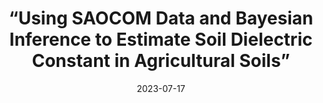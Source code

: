 ---
layout: default
title: “Using SAOCOM Data and Bayesian Inference to Estimate Soil Dielectric Constant in Agricultural Soils”
authors: J. Arellana, F. Grings and M. Franco
journal: IEEE Geoscience and Remote Sensing Letters
modal-id: Arellana-07-2023
year: 2023
date: 2023-07-17
publication-date: November 2024
img: PIXEL_1.jpg
thumbnail: PIXEL_1.jpg
alt: image-alt
client-url: https://doi.org/10.1109/LGRS.2023.3296094
asbtract: "Soil moisture is a key geophysical variable that can be estimated using remote-sensing techniques by making use of the known relation between soil backscattering and the dielectric constant in the microwave regime. However, since SAR system observations depend on geometrical and dielectric surface parameters (besides instrument parameters like operation frequency, incidence angle, and received/transmitted polarization), the uncertainties associated with a given retrieval scheme are difficult to evaluate. In this letter, these uncertainties associated with the estimation of soil dielectric constant from a single quad-pol SAR image are studied using a physically based interaction model (i.e., a two-layer version of the small perturbation method (SPM) model at second order) coupled with a Bayesian approach. The overall scheme was validated using SAOCOM quad-pol data and in situ soil dielectric constant measurements in experimental agricultural plots in Argentina. Both theoretical end-to-end experiments and actual retrieval from real SAR data were implemented. From the simulations, the intrinsic ambiguities in the estimations of soil dielectric constant from a single image were studied, and the benefits of using two images with different incidence angles were discussed. Finally, by analyzing SAOCOM data using the proposed retrieval scheme, soil dielectric constants were estimated and compared with in situ measurements, with a root-mean-square error (RMSE) of ≤2."

---